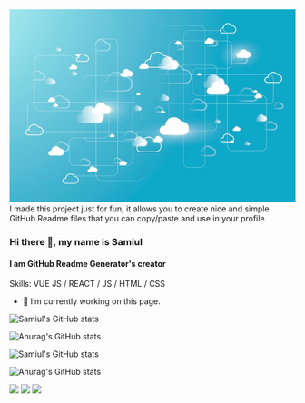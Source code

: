 <img src="https://github.com/samiul1970/samiul1970/blob/main/cloud.jpg" width="1000" height="340">
I made this project just for fun, it allows you to create nice and simple GitHub Readme files that you can copy/paste and use in your profile.


### Hi there 👋, my name is Samiul
#### I am GitHub Readme Generator's creator

Skills: VUE JS / REACT / JS / HTML / CSS

- 🔭 I’m currently working on this page. 

![Samiul's GitHub stats](https://github-readme-stats.vercel.app/api?username=samiul1970&show_icons=true&theme=radical)

![Anurag's GitHub stats](https://github-readme-stats.vercel.app/api?username=samiul1970&hide=contribs,prs)

![Samiul's GitHub stats](https://github-readme-stats.vercel.app/api?username=samiul1970&show_icons=true&theme=radical)

![Anurag's GitHub stats](https://github-readme-stats.vercel.app/api?username=samiul1970&show_icons=true)

<div>
<img align=top img src="https://img.shields.io/badge/Udemy-EC5252?style=for-the-badge&logo=Udemy&logoColor=white" >
<img align=top img src="https://img.shields.io/badge/Amazon_AWS-FF9900?style=for-the-badge&logo=amazonaws&logoColor=white" >
<img align=top img src="  https://img.shields.io/badge/Terraform-7B42BC?style=for-the-badge&logo=terraform&logoColor=white" >
<div>

  
  

  
